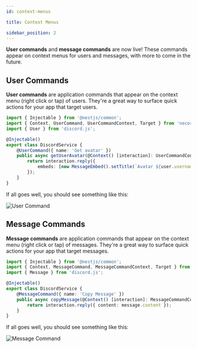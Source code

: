 ```yaml
---
id: context-menus

title: Context Menus

sidebar_position: 2
---
```


**User commands** and **message commands** are now live! These commands appear on context menus for users and messages, with more to come in the future.

## User Commands

**User commands** are application commands that appear on the context menu (right click or tap) of users. They're a great way to surface quick actions for your app that target users.

```typescript title="discord.service.ts"
import { Injectable } from '@nestjs/common';
import { Context, UserCommand, UserCommandContext, Target } from 'necord';
import { User } from 'discord.js';

@Injectable()
export class DiscordService {
    @UserCommand({ name: 'Get avatar' })
    public async getUserAvatar(@Context() [interaction]: UserCommandContext, @Target() user: User) {
        return interaction.reply({
            embeds: [new MessageEmbed().setTitle(`Avatar ${user.username}`).setImage(user.displayAvatarURL({ size: 4096, dynamic: true }))],
        });
    }
}
```

If all goes well, you should see something like this:

![User Command](https://i.imgur.com/flpESLP.png 'User Command')

## Message Commands

**Message commands** are application commands that appear on the context menu (right click or tap) of messages. They're a great way to surface quick actions for your app that target messages.

```typescript title="discord.service.ts"
import { Injectable } from '@nestjs/common';
import { Context, MessageCommand, MessageCommandContext, Target } from 'necord';
import { Message } from 'discord.js';

@Injectable()
export class DiscordService {
    @MessageCommand({ name: 'Copy Message' })
    public async copyMessage(@Context() [interaction]: MessageCommandContext, @Target() message: Message) {
        return interaction.reply({ content: message.content });
    }
}
```

If all goes well, you should see something like this:

![Message Command](https://i.imgur.com/AaB71Ur.png 'Message Command')
